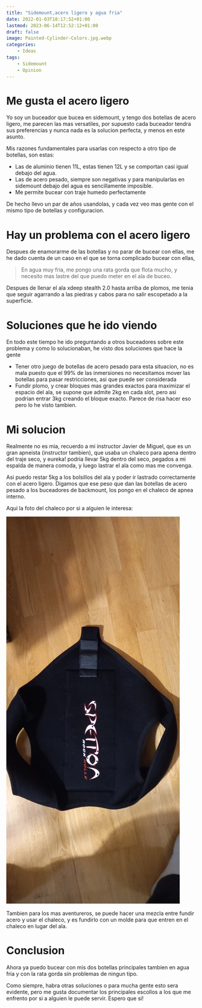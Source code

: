 ```yaml
---
title: "Sidemount,acero ligero y agua fria"
date: 2022-01-03T18:17:52+01:00
lastmod: 2023-06-14T12:52:12+01:00
draft: false
image: Painted-Cylinder-Colors.jpg.webp
categories:
    - Ideas
tags:
    - Sidemount
    - Opinion
---
```




# Me gusta el acero ligero

Yo soy un buceador que bucea en sidemount, y tengo dos botellas de acero ligero, me parecen las mas versatiles, por supuesto cada buceador tendra sus preferencias y nunca nada es la solucion perfecta, y menos en este asunto.

Mis razones fundamentales para usarlas con respecto a otro tipo de botellas, son estas:

* Las de aluminio tienen 11L, estas tienen 12L y se comportan casi igual debajo del agua.
* Las de acero pesado, siempre son negativas y para manipularlas en sidemount debajo del agua es sencillamente imposible.
* Me permite bucear con traje humedo perfectamente

De hecho llevo un par de años usandolas, y cada vez veo mas gente con el mismo tipo de botellas y configuracion.

# Hay un problema con el acero ligero

Despues de enamorarme de las botellas y no parar de bucear con ellas, me he dado cuenta de un caso en el que se torna complicado bucear con ellas,

> En agua muy fria, me pongo una rata gorda que flota mucho, y necesito mas lastre del que puedo meter en el ala de buceo.

Despues de llenar el ala xdeep stealth 2.0 hasta arriba de plomos, me tenia que seguir agarrando a las piedras y cabos para no salir escopetado a la superficie.

# Soluciones que he ido viendo

En todo este tiempo he ido preguntando a otros buceadores sobre este problema y como lo solucionaban, he visto dos soluciones que hace la gente

* Tener otro juego de botellas de acero pesado para esta situacion, no es mala puesto que el 99% de las inmersiones no necesitamos mover las botellas para pasar restricciones, asi que puede ser considerada
* Fundir plomo, y crear bloques mas grandes exactos para maximizar el espacio del ala, se supone que admite 2kg en cada slot, pero asi podrian entrar 3kg creando el bloque exacto. Parece de risa hacer eso pero lo he visto tambien.

# Mi solucion

Realmente no es mia, recuerdo a mi instructor Javier de Miguel, que es un gran apneista (instructor tambien), que usaba un chaleco para apena dentro del traje seco, y eureka! podria llevar 5kg dentro del seco, pegados a mi espalda de manera comoda, y luego lastrar el ala como mas me convenga.

Asi puedo restar 5kg a los bolsillos del ala y poder ir lastrado correctamente con el acero ligero. Digamos que ese peso que dan las botellas de acero pesado a los buceadores de backmount, los pongo en el chaleco de apnea interno.

Aqui la foto del chaleco por si a alguien le interesa:


![Chaleco para llevar lastre](20220106_214920.jpg)

Tambien para los mas aventureros, se puede hacer una mezcla entre fundir acero y usar el chaleco, y es fundirlo con un molde para que entren en el chaleco en lugar del ala.

# Conclusion

Ahora ya puedo bucear con mis dos botellas principales tambien en agua fria y con la rata gorda sin problemas de ningun tipo.

Como siempre, habra otras soluciones o para mucha gente esto sera evidente, pero me gusta documentar los principales escollos a los que me enfrento por si a alguien le puede servir. Espero que si!

